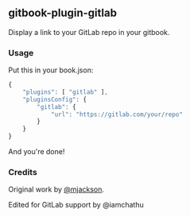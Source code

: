 ## gitbook-plugin-gitlab

Display a link to your GitLab repo in your gitbook.

### Usage

Put this in your book.json:

```js
{
    "plugins": [ "gitlab" ],
    "pluginsConfig": {
        "gitlab": {
            "url": "https://gitlab.com/your/repo"
        }
    }
}
```

And you're done!

### Credits

Original work by [@mjackson](https://github.com/mjackson).

Edited for GitLab support by @iamchathu
